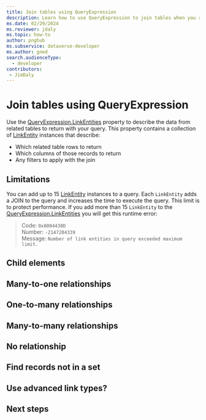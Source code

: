 ```yaml
---
title: Join tables using QueryExpression
description: Learn how to use QueryExpression to join tables when you retrieve data from Microsoft Dataverse.
ms.date: 02/29/2024
ms.reviewer: jdaly
ms.topic: how-to
author: pnghub
ms.subservice: dataverse-developer
ms.author: gned
search.audienceType: 
  - developer
contributors:
 - JimDaly
---
```

# Join tables using QueryExpression

Use the [QueryExpression.LinkEntities](xref:Microsoft.Xrm.Sdk.Query.QueryExpression.LinkEntities) property to describe the data from related tables to return with your query. This property contains a collection of [LinkEntity](xref:Microsoft.Xrm.Sdk.Query.LinkEntity) instances that describe:

- Which related table rows to return
- Which columns of those records to return
- Any filters to apply with the join

## Limitations

You can add up to 15 [LinkEntity](xref:Microsoft.Xrm.Sdk.Query.LinkEntity) instances to a query. Each `LinkEntity` adds a JOIN to the query and increases the time to execute the query. This limit is to protect performance. If you add more than 15 `LinkEntity` to the [QueryExpression.LinkEntities](xref:Microsoft.Xrm.Sdk.Query.QueryExpression.LinkEntities) you will get this runtime error:

> Code: `0x8004430D`  
> Number: `-2147204339`  
> Message: `Number of link entities in query exceeded maximum limit.`  

## Child elements

## Many-to-one relationships

## One-to-many relationships

## Many-to-many relationships

## No relationship

## Find records not in a set

## Use advanced link types?

## Next steps